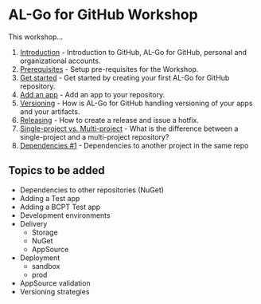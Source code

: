 # AL-Go for GitHub Workshop
This workshop...

1. [Introduction](Introduction.md) - Introduction to GitHub, AL-Go for GitHub, personal and organizational accounts.
2. [Prerequisites](Prerequisites.md) - Setup pre-requisites for the Workshop.
3. [Get started](GetStarted.md) - Get started by creating your first AL-Go for GitHub repository.
4. [Add an app](AddAnApp.md) - Add an app to your repository.
5. [Versioning](Versioning.md) - How is AL-Go for GitHub handling versioning of your apps and your artifacts.
6. [Releasing](Releasing.md) - How to create a release and issue a hotfix.
7. [Single-project vs. Multi-project](Projects.md) - What is the difference between a single-project and a multi-project repository?
8. [Dependencies #1](Dependencies1.md) - Dependencies to another project in the same repo

## Topics to be added
- Dependencies to other repositories (NuGet)
- Adding a Test app
- Adding a BCPT Test app
- Development environments
- Delivery
  - Storage
  - NuGet
  - AppSource
- Deployment
  - sandbox
  - prod
- AppSource validation
- Versioning strategies

